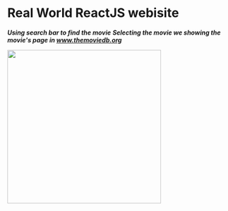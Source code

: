 # Real World ReactJS webisite

***Using search bar to find the movie***
***Selecting the movie we showing the movie's page in www.themoviedb.org***

<img src="https://pavlosnicolaoublog.files.wordpress.com/2018/05/screen-shot-2018-05-15-at-14-34-08.png" width="348">

